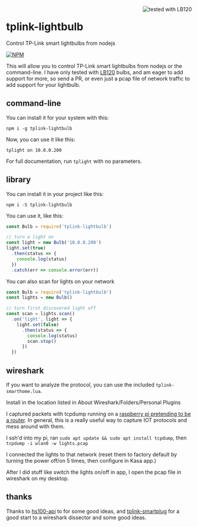 <img src="http://s7d1.scene7.com/is/image/officedepot/945143_p_lb120_white_3?$OD-Dynamic$&wid=200&hei=200" align="right" alt="tested with LB120" />

# tplink-lightbulb
Control TP-Link smart lightbulbs from nodejs

[![NPM](https://nodei.co/npm/tplink-lightbulb.png?compact=true)](https://nodei.co/npm/tplink-lightbulb/)

This will allow you to control TP-Link smart lightbulbs from nodejs or the command-line. I have only tested with [LB120](http://www.tp-link.com/us/products/details/cat-5609_LB120.html) bulbs, and am eager to add support for more, so send a PR, or even just a pcap file of network traffic to add support for your lightbulb.

## command-line

You can install it for your system with this:

```
npm i -g tplink-lightbulb
```

Now, you can use it like this:

```
tplight on 10.0.0.200
```

For full documentation, run `tplight` with no parameters.

## library

You can install it in your project like this:

```
npm i -S tplink-lightbulb
```

You can use it, like this:

```js
const Bulb = require('tplink-lightbulb')

// turn a light on
const light = new Bulb('10.0.0.200')
light.set(true)
  .then(status => {
    console.log(status)
  })
  .catch(err => console.error(err))
```

You can also scan for lights on your network

```js
const Bulb = require('tplink-lightbulb')
const lights = new Bulb()

// turn first discovered light off
const scan = lights.scan()
  .on('light', light => {
    light.set(false)
      .then(status => {
        console.log(status)
        scan.stop()
      })
  })
```

## wireshark

If you want to analyze the protocol, you can use the included `tplink-smarthome.lua`.

Install in the location listed in About Wireshark/Folders/Personal Plugins

I captured packets with tcpdump running on a [raspberry pi pretending to be a router](https://learn.adafruit.com/setting-up-a-raspberry-pi-as-a-wifi-access-point?view=all). In general, this is a really useful way to capture IOT protocols and mess around with them.

I ssh'd into my pi, ran `sudo apt update && sudo apt install tcpdump`, then `tcpdump -i wlan0 -w lights.pcap`

I connected the lights to that network (reset them to factory default by turning the power off/on 5 times, then configure in Kasa app.)

After I did stuff like switch the lights on/off in app, I open the pcap file in wireshark on my desktop.

## thanks

Thanks to [hs100-api](https://github.com/plasticrake/hs100-api) to for some good ideas, and [tplink-smartplug](https://github.com/softScheck/tplink-smartplug) for a good start to a wireshark dissector and some good ideas.